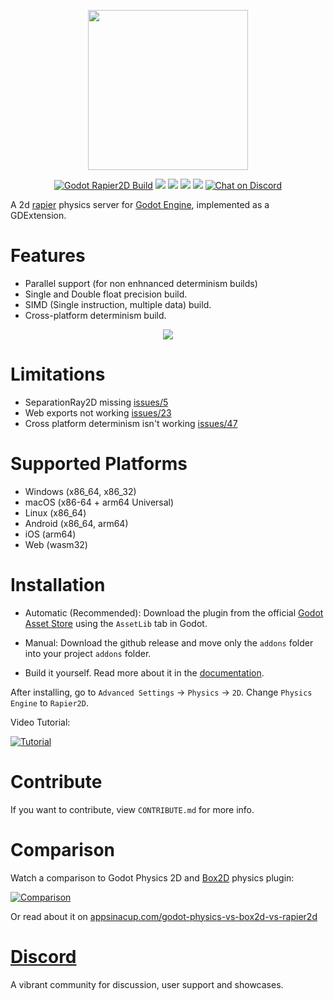 <p align="center">
<img src="https://github.com/appsinacup/godot-rapier2d/blob/main/logo.jpg?raw=true" width="256px"/>
</p>
<p align="center">
	<a href="https://github.com/appsinacup/godot-rapier-2d/actions/workflows/runner.yml">
        <img src="https://github.com/appsinacup/godot-rapier-2d/actions/workflows/runner.yml/badge.svg?branch=main"
            alt="Godot Rapier2D Build"></a>
    <a href="https://github.com/dimforge/rapier/releases/tag/v0.18.0" alt="Rapier2D Version">
        <img src="https://img.shields.io/badge/Rapier2D-v0.18.0-%23478cbf?logoColor=white" /></a>
    <a href="https://github.com/godotengine/godot-cpp" alt="Godot Version">
        <img src="https://img.shields.io/badge/Godot-v4.2-%23478cbf?logo=godot-engine&logoColor=white" /></a>
    <a href="https://github.com/appsinacup/godot-rapier-2d/graphs/contributors" alt="Contributors">
        <img src="https://img.shields.io/github/contributors/appsinacup/godot-rapier-2d" /></a>
    <a href="https://github.com/appsinacup/godot-rapier-2d/pulse" alt="Activity">
        <img src="https://img.shields.io/github/commit-activity/m/appsinacup/godot-rapier-2d" /></a>
    <a href="https://discord.gg/56dMud8HYn">
        <img src="https://img.shields.io/discord/1138836561102897172?logo=discord"
            alt="Chat on Discord"></a>
</p>

A 2d [rapier](https://github.com/dimforge/rapier) physics server for [Godot Engine](https://github.com/godotengine/godot), implemented as a GDExtension.

# Features

- Parallel support (for non enhnanced determinism builds)
- Single and Double float precision build.
- SIMD (Single instruction, multiple data) build.
- Cross-platform determinism build.

<p align="center">
<img src="rapier-vid.gif"/>
</p>

# Limitations

- SeparationRay2D missing [issues/5](https://github.com/appsinacup/godot-rapier-2d/issues/5)
- Web exports not working [issues/23](https://github.com/appsinacup/godot-rapier-2d/issues/23)
- Cross platform determinism isn't working [issues/47](https://github.com/appsinacup/godot-rapier-2d/issues/47)

# Supported Platforms

- Windows (x86_64, x86_32)
- macOS (x86-64 + arm64 Universal)
- Linux (x86_64)
- Android (x86_64, arm64)
- iOS (arm64)
- Web (wasm32)

# Installation

- Automatic (Recommended): Download the plugin from the official [Godot Asset Store](https://godotengine.org/asset-library/asset/2267) using the `AssetLib` tab in Godot.

- Manual: Download the github release and move only the `addons` folder into your project `addons` folder.

- Build it yourself. Read more about it in the [documentation](DOCUMENTATION.md).

After installing, go to `Advanced Settings` -> `Physics` -> `2D`. Change `Physics Engine` to `Rapier2D`.

Video Tutorial:

[![Tutorial](https://img.youtube.com/vi/KgKWAZ49T9E/0.jpg)](https://www.youtube.com/watch?v=KgKWAZ49T9E)

# Contribute

If you want to contribute, view `CONTRIBUTE.md` for more info.

# Comparison

Watch a comparison to Godot Physics 2D and [Box2D](https://github.com/appsinacup/godot-box-2d) physics plugin:

[![Comparison](https://img.youtube.com/vi/wgUiZ7E19eM/0.jpg)](https://www.youtube.com/watch?v=wgUiZ7E19eM)

Or read about it on [appsinacup.com/godot-physics-vs-box2d-vs-rapier2d](https://appsinacup.com/godot-physics-vs-box2d-vs-rapier2d/)

# [Discord](https://discord.gg/56dMud8HYn)

A vibrant community for discussion, user support and showcases.
